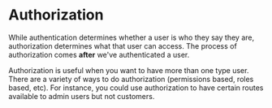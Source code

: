 # Authorization

While authentication determines whether a user is who they say they are, authorization determines what that user can access.
The process of authorization comes **after** we've authenticated a user.

Authorization is useful when you want to have more than one type user. There are a variety of ways to do authorization (permissions based, roles based, etc).
For instance, you could use authorization to have certain routes available to admin users but not customers.
